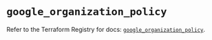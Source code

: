 # `google_organization_policy`

Refer to the Terraform Registry for docs: [`google_organization_policy`](https://registry.terraform.io/providers/hashicorp/google-beta/6.15.0/docs/resources/google_organization_policy).
